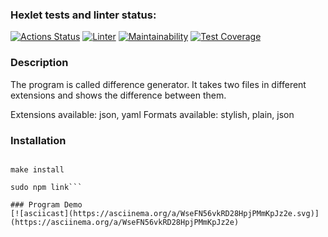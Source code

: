 ### Hexlet tests and linter status:
[![Actions Status](https://github.com/RossJeanCarter/frontend-project-46/workflows/hexlet-check/badge.svg)](https://github.com/RossJeanCarter/frontend-project-46/actions)
[![Linter](https://github.com/RossJeanCarter/frontend-project-46/actions/workflows/linter.yml/badge.svg)](https://github.com/RossJeanCarter/frontend-project-46/actions/workflows/linter.yml)
[![Maintainability](https://api.codeclimate.com/v1/badges/1de71a19d962860701f1/maintainability)](https://codeclimate.com/github/RossJeanCarter/frontend-project-46/maintainability)
[![Test Coverage](https://api.codeclimate.com/v1/badges/1de71a19d962860701f1/test_coverage)](https://codeclimate.com/github/RossJeanCarter/frontend-project-46/test_coverage)

### Description
The program is called difference generator. It takes two files in different extensions and shows the difference between them. 

Extensions available: json, yaml
Formats available: stylish, plain, json

### Installation

```git@github.com:RossJeanCarter/frontend-project-46.git

make install

sudo npm link```

### Program Demo
[![asciicast](https://asciinema.org/a/WseFN56vkRD28HpjPMmKpJz2e.svg)](https://asciinema.org/a/WseFN56vkRD28HpjPMmKpJz2e)
